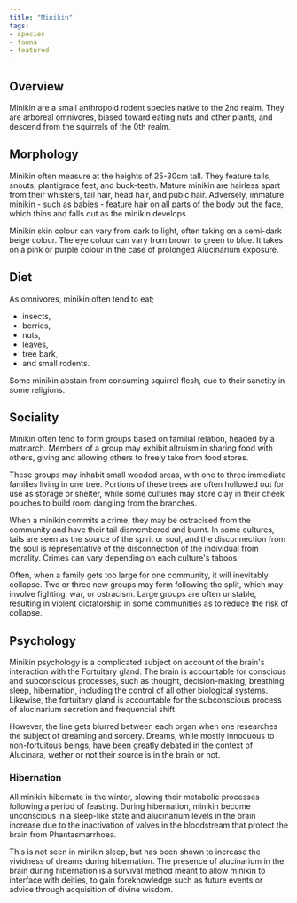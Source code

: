 ```yaml
---
title: "Minikin"
tags:
- species
- fauna
- featured
---
```

## Overview
Minikin are a small anthropoid rodent species native to the 2nd realm. They are arboreal omnivores, biased toward eating nuts and other plants, and descend from the squirrels of the 0th realm.

## Morphology
Minikin often measure at the heights of 25-30cm tall. They feature tails, snouts, plantigrade feet, and buck-teeth. Mature minikin are hairless apart from their whiskers, tail hair, head hair, and pubic hair. Adversely, immature minikin - such as babies - feature hair on all parts of the body but the face, which thins and falls out as the minikin develops.

Minikin skin colour can vary from dark to light, often taking on a semi-dark beige colour. The eye colour can vary from brown to green to blue. It takes on a pink or purple colour in the case of prolonged Alucinarium exposure.

## Diet
As omnivores, minikin often tend to eat;
- insects,
- berries,
- nuts,
- leaves,
- tree bark,
- and small rodents.

Some minikin abstain from consuming squirrel flesh, due to their sanctity in some religions.

## Sociality
Minikin often tend to form groups based on familial relation, headed by a matriarch. Members of a group may exhibit altruism in sharing food with others, giving and allowing others to freely take from food stores.

These groups may inhabit small wooded areas, with one to three immediate families living in one tree. Portions of these trees are often hollowed out for use as storage or shelter, while some cultures may store clay in their cheek pouches to build room dangling from the branches.

When a minikin commits a crime, they may be ostracised from the community and have their tail dismembered and burnt. In some cultures, tails are seen as the source of the spirit or soul, and the disconnection from the soul is representative of the disconnection of the individual from morality. Crimes can vary depending on each culture's taboos.

Often, when a family gets too large for one community, it will inevitably collapse. Two or three new groups may form following the split, which may involve fighting, war, or ostracism. Large groups are often unstable, resulting in violent dictatorship in some communities as to reduce the risk of collapse.

## Psychology
Minikin psychology is a complicated subject on account of the brain's interaction with the Fortuitary gland. The brain is accountable for conscious and subconscious processes, such as thought, decision-making, breathing, sleep, hibernation, including the control of all other biological systems. Likewise, the fortuitary gland is accountable for the subconscious process of  alucinarium secretion and frequencial shift.

However, the line gets blurred between each organ when one researches the subject of dreaming and sorcery. Dreams, while mostly innocuous to non-fortuitous beings, have been greatly debated in the context of Alucinara, wether or not their source is in the brain or not.

### Hibernation
All minikin hibernate in the winter, slowing their metabolic processes following a period of feasting. During hibernation, minikin become unconscious in a sleep-like state and alucinarium levels in the brain increase due to the inactivation of valves in the bloodstream that protect the brain from Phantasmarrhoea.

This is not seen in minikin sleep, but has been shown to increase the vividness of dreams during hibernation. The presence of alucinarium in the brain during hibernation is a survival method meant to allow minikin to interface with deities, to gain foreknowledge such as future events or advice through acquisition of divine wisdom.